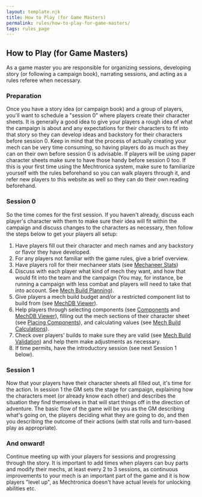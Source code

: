 ```yaml
---
layout: template.njk
title: How to Play (for Game Masters)
permalink: rules/how-to-play-for-game-masters/
tags: rules_page
---
```

## How to Play (for Game Masters)

As a game master you are responsible for organizing sessions, developing story (or following a campaign book), narrating sessions, and acting as a rules referee when necessary.

### Preparation

Once you have a story idea (or campaign book) and a group of players, you'll want to schedule a "session 0" where players create their character sheets. It is generally a good idea to give your players a rough idea of what the campaign is about and any expectations for their characters to fit into that story so they can develop ideas and backstory for their characters before session 0. Keep in mind that the process of actually creating your mech can be very time consuming, so having players do as much as they can on their own before session 0 is advisable. If players will be using paper character sheets make sure to have those handy before session 0 too. If this is your first time using the Mechtronica system, make sure to familiarize yourself with the rules beforehand so you can walk players through it, and refer new players to this website as well so they can do their own reading beforehand.

### Session 0

So the time comes for the first session. If you haven't already, discuss each player's character with them to make sure their idea will fit within the campaign and discuss changes to the characters as necessary, then follow the steps below to get your players all setup:

1. Have players fill out their character and mech names and any backstory or flavor they have developed.
2. For any players not familiar with the game rules, give a brief overview.
3. Have players roll for their mechaneer stats (see [Mechaneer Stats]({{site_url}}/rules/mechaneer-stats/))
4. Discuss with each player what kind of mech they want, and how that would fit into the team and the campaign (You may, for instance, be running a campaign with less combat and players will need to take that into account. See [Mech Build Planning]({{site_url}}/rules/build-planning)).
5. Give players a mech build budget and/or a restricted component list to build from (see [MechDB Viewer]({{site_url}}/mechdb/viewer/)).
6. Help players through selecting components (see [Components]({{site_url}}/rules/component-details/) and [MechDB Viewer]({{site_url}}/mechdb/viewer/)), filling out the mech sections of their character sheet (see [Placing Components]({{site_url}}/rules/placing-components/)), and calculating values (see [Mech Build Calculations]({{site_url}}/rules/build-calculations/)).
7. Check over players' builds to make sure they are valid (see [Mech Build Validation]({{site_url}}/rules/build-validation/)) and help them make adjustments as necessary.
8. If time permits, have the introductory session (see next Session 1 below).

### Session 1

Now that your players have their character sheets all filled out, it's time for the action. In session 1 the GM sets the stage for campaign, explaining how the characters meet (or already know each other) and describes the situation they find themselves in that will start things off in the direction of adventure. The basic flow of the game will be you as the GM describing what's going on, the players deciding what they are going to do, and then you describing the outcome of their actions (with stat rolls and turn-based play as appropriate).

### And onward!

Continue meeting up with your players for sessions and progressing through the story. It is important to add times when players can buy parts and modify their mechs, at least every 2 to 3 sessions, as continuous improvements to your mech is an important part of the game and it is how players "level up", as Mechtronica doesn't have actual levels for unlocking abilities etc.